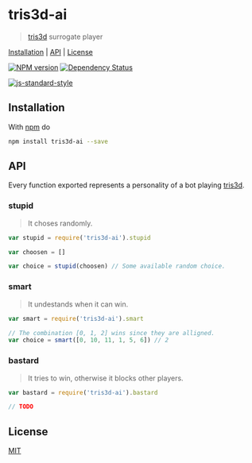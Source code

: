 # tris3d-ai

> [tris3d] surrogate player

[Installation](#installation) |
[API](#api) |
[License](#license)

[![NPM version](https://badge.fury.io/js/tris3d-ai.svg)](http://badge.fury.io/js/tris3d-ai)
[![Dependency Status](https://gemnasium.com/fibo/tris3d-ai.svg)](https://gemnasium.com/fibo/tris3d-ai)

[![js-standard-style](https://cdn.rawgit.com/feross/standard/master/badge.svg)](https://github.com/feross/standard)

## Installation

With [npm](https://npmjs.org/) do

```bash
npm install tris3d-ai --save
```

## API

Every function exported represents a personality of a bot playing [tris3d].

### stupid

> It choses randomly.

```javascript
var stupid = require('tris3d-ai').stupid

var choosen = []

var choice = stupid(choosen) // Some available random choice.
```

### smart

> It undestands when it can win.

```javascript
var smart = require('tris3d-ai').smart

// The combination [0, 1, 2] wins since they are alligned.
var choice = smart([0, 10, 11, 1, 5, 6]) // 2
```

### bastard

> It tries to win, otherwise it blocks other players.

```javascript
var bastard = require('tris3d-ai').bastard

// TODO
```

## License

[MIT](http://g14n.info/mit-license)

[tris3d]: http://g14n.info/tris3d "tris3d"
